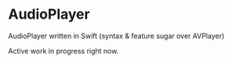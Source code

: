 # AudioPlayer
AudioPlayer written in Swift (syntax &amp; feature sugar over AVPlayer)

Active work in progress right now.
